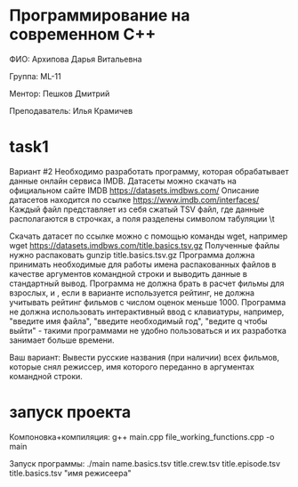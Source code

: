 # Программирование на современном C++ 

ФИО: Архипова Дарья Витальевна

Группа: ML-11

Ментор: Пешков Дмитрий

Преподаватель: Илья Крамичев


# task1
Вариант #2
Необходимо разработать программу, которая обрабатывает данные онлайн сервиса IMDB.
Датасеты можно скачать на официальном сайте IMDB https://datasets.imdbws.com/
Описание датасетов находится по ссылке https://www.imdb.com/interfaces/
Каждый файл представляет из себя сжатый TSV файл, где данные располагаются в строчках, а поля разделены символом табуляции \t

Скачать датасет по ссылке можно с помощью команды wget, например
wget https://datasets.imdbws.com/title.basics.tsv.gz
Полученные файлы нужно распаковать
gunzip title.basics.tsv.gz
Программа должна принимать необходимые для работы имена распакованных файлов в качестве аргументов командной строки и выводить данные в стандартный вывод.
Программа не должна брать в расчет фильмы для взрослых, и , если в варианте используется рейтинг, не должна учитывать рейтинг фильмов с числом оценок меньше 1000.
Программа не должна использовать интерактивный ввод с клавиатуры, например, "введите имя файла", "введите необходимый год", "ведите q чтобы выйти" - такими программами не удобно пользоваться и их разработка занимает больше времени.

Ваш вариант:
Вывести русские названия (при наличии) всех фильмов, которые снял режиссер, имя которого переданно в аргументах командной строки.

# запуск проекта
Компоновка+компиляция:
g++ main.cpp file_working_functions.cpp -o main

Запуск программы:
./main name.basics.tsv title.crew.tsv title.episode.tsv title.basics.tsv "имя режисеера"

